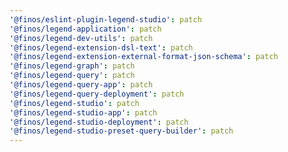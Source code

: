 ```yaml
---
'@finos/eslint-plugin-legend-studio': patch
'@finos/legend-application': patch
'@finos/legend-dev-utils': patch
'@finos/legend-extension-dsl-text': patch
'@finos/legend-extension-external-format-json-schema': patch
'@finos/legend-graph': patch
'@finos/legend-query': patch
'@finos/legend-query-app': patch
'@finos/legend-query-deployment': patch
'@finos/legend-studio': patch
'@finos/legend-studio-app': patch
'@finos/legend-studio-deployment': patch
'@finos/legend-studio-preset-query-builder': patch
---
```

